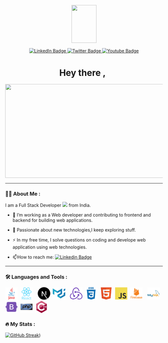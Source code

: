 
<div id="header" align="center">

<img src="https://media.giphy.com/media/jdPMeyv9rn0hZHh8n9/giphy.gif"   width="80px" height="121px" frameBorder="0" class="giphy-embed" /></div>


<div id="badges" align="center">
   <a href="https://www.linkedin.com/in/anurag-tiwari-1935a1215/">
  <img src="https://img.shields.io/badge/LinkedIn-blue?style=for-the-badge&logo=linkedin&logoColor=white" alt="LinkedIn Badge"/>
     </a>
   <a href="https://mobile.twitter.com/Anurag__9">
     <img src="https://img.shields.io/badge/Twitter-blue?style=for-the-badge&logo=twitter&logoColor=white" alt="Twitter Badge"/>
  </a>
 <a href="https://www.facebook.com/people/Anurag-T/100025314247924/">
  <img src="https://img.shields.io/badge/Facebook-blue?style=for-the-badge&logo=youtube&logoColor=white" alt="Youtube Badge"/>
  </a>
  
</div>


<h1 align="center">
  Hey there ,
  <img src="https://media.giphy.com/media/hvRJCLFzcasrR4ia7z/giphy.gif" width="4px"height="33px" />
</h1>



<div align="center">
  <img src="https://media.giphy.com/media/dWesBcTLavkZuG35MI/giphy.gif" width="600" height="300"/>
</div>



---

### :man_technologist: About Me :


I am a Full Stack Developer <img src="https://media.giphy.com/media/WUlplcMpOCEmTGBtBW/giphy.gif" width="30"> from India.

- :telescope: I’m working as a Web developer and contributing to frontend and backend for building web applications.

- :seedling: Passionate about new technologies,I keep exploring stuff.

- :zap: In my free time, I solve questions on coding and develope web application using web technologies.

- :mailbox:How to reach me: [![Linkedin Badge](https://img.shields.io/badge/-linkdin-blue?style=flat&logo=Linkedin&logoColor=white)](https://www.linkedin.com/in/anurag-tiwari-1935a1215/)



---

### :hammer_and_wrench: Languages and Tools :

<div>
  <img src="https://github.com/devicons/devicon/blob/master/icons/java/java-original-wordmark.svg" title="Java" alt="Java" width="40" height="40"/>&nbsp;
  <img src="https://github.com/devicons/devicon/blob/master/icons/react/react-original-wordmark.svg" title="React" alt="React" width="40" height="40"/>&nbsp;
  &nbsp;
   <img src="https://github.com/devicons/devicon/blob/master/icons/nextjs/nextjs-original.svg" title="MySQL"  alt="MySQL" width="40" height="40"/>&nbsp;
  <img src="https://github.com/devicons/devicon/blob/master/icons/materialui/materialui-original.svg" title="Material UI" alt="Material UI" width="40" height="40"/>&nbsp;
  &nbsp;
  <img src="https://github.com/devicons/devicon/blob/master/icons/redux/redux-original.svg" title="Redux" alt="Redux " width="40" height="40"/>&nbsp;
  <img src="https://github.com/devicons/devicon/blob/master/icons/css3/css3-plain-wordmark.svg"  title="CSS3" alt="CSS" width="40" height="40"/>&nbsp;
  <img src="https://github.com/devicons/devicon/blob/master/icons/html5/html5-original.svg" title="HTML5" alt="HTML" width="40" height="40"/>&nbsp;
  <img src="https://github.com/devicons/devicon/blob/master/icons/javascript/javascript-original.svg" title="JavaScript" alt="JavaScript" width="40" height="40"/>&nbsp;
  <img src="https://github.com/devicons/devicon/blob/master/icons/firebase/firebase-plain-wordmark.svg" title="Firebase" alt="Firebase" width="40" height="40"/>&nbsp;
  &nbsp;
  <img src="https://github.com/devicons/devicon/blob/master/icons/mysql/mysql-original-wordmark.svg" title="MySQL"  alt="MySQL" width="40" height="40"/>&nbsp;
<img src="https://github.com/devicons/devicon/blob/master/icons/bootstrap/bootstrap-plain.svg" title="MySQL"  alt="MySQL" width="40" height="40"/>&nbsp;
<img src="https://github.com/devicons/devicon/blob/master/icons/php/php-original.svg" title="MySQL"  alt="MySQL" width="40" height="40"/>&nbsp;
<img src="https://github.com/devicons/devicon/blob/master/icons/cplusplus/cplusplus-original.svg" title="MySQL"  alt="MySQL" width="40" height="40"/>&nbsp;
</div>




### :fire: My Stats :


[![GitHub Streak](http://github-readme-streak-stats.herokuapp.com?user=Atanurag&theme=dark&background=000000)](https://github.com/Atanurag))


<!--
**Atanurag/Atanurag** is a ✨ _special_ ✨ repository because its `README.md` (this file) appears on your GitHub profile.

Here are some ideas to get you started:

- 🔭 I’m currently working on ...
- 🌱 I’m currently learning ...
- 👯 I’m looking to collaborate on ...
- 🤔 I’m looking for help with ...
- 💬 Ask me about ...
- 📫 How to reach me: ...
- 😄 Pronouns: ...
- ⚡ Fun fact: ...
-->
